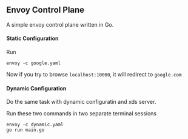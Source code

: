 ## Envoy Control Plane

A simple envoy control plane written in Go.

#### Static Configuration

Run
```
envoy -c google.yaml
```

Now if you try to browse `localhost:10000`, it will redirect to `google.com`

#### Dynamic Configuration

Do the same task with dynamic configuratin and xds server.

Run these two commands in two separate terminal sessions
```
envoy -c dynamic.yaml
go run main.go
```

